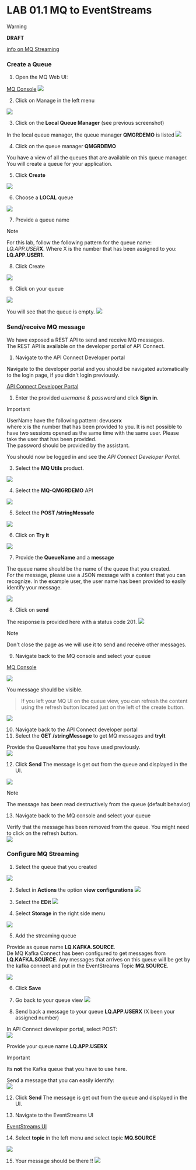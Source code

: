 # LAB 01.1 MQ to EventStreams

>[!WARNING]
>**DRAFT**


[info on MQ Streaming](https://www.ibm.com/docs/en/ibm-mq/9.3?topic=scenarios-streaming-queues)


### Create a Queue

1. Open the MQ Web UI:

[MQ Console](https://mq-demo-rest-cp4i-mq.apps.melch.coc-ibm.com/ibmmq/console)
![](resources/images/2023-11-01-20-09-52.png)

2. Click on Manage in the left menu 

![](resources/images/2023-11-01-20-11-01.png)

3. Click on the **Local Queue Manager** (see previous screenshot)

In the local queue manager, the queue manager **QMGRDEMO** is listed
![](resources/images/2023-11-01-20-11-26.png)

4. Click on the queue manager **QMGRDEMO** 

You have a view of all the queues that are available on this queue manager.
You will create a queue for your application.

5. Click **Create** 

![](resources/images/2023-11-01-20-12-15.png)

6. Choose a **LOCAL** queue

![](resources/images/2023-11-01-20-12-41.png)

7. Provide a queue name 

>[!NOTE]
>For this lab, follow the following pattern for the queue name: *LQ.APP.USER***X**. Where X is the number that has been assigned to you: **LQ.APP.USER1**.  

8. Click Create

![](resources/images/2023-11-01-20-13-42.png)

9. Click on your queue

![](resources/images/2023-11-01-20-17-48.png)


You will see that the queue is empty.
![](resources/images/2023-11-01-20-27-49.png)

### Send/receive MQ message

We have exposed a REST API to send and receive MQ messages.   
The REST API is available on the developer portal of API Connect.  

1. Navigate to the API Connect Developer portal

Navigate to the developer portal and you should be navigated automatically to the login page, if you didn't login previously.

[API Connect Developer Portal](https://apim-demo-ptl-portal-web-cp4i-apic.apps.melch.coc-ibm.com/melch-admin-porg/sandbox)

1. Enter the provided _username & password_ and click **Sign in**.

>[!IMPORTANT]  
> UserName have the following pattern: devuser**x**   
>where x is the number that has been provided to you. It is not possible to have two sessions opened as the same time with the same user. Please take the user that has been provided.   
>The password should be provided by the assistant.



You should now be logged in and see the _API Connect Developer Portal_.

3. Select the **MQ Utils** product.

![](resources/images/2023-11-01-20-20-02.png)

4. Select the **MQ-QMGRDEMO** API

![](resources/images/2023-11-01-20-20-45.png)

5. Select the **POST /stringMessafe**

![](resources/images/2023-11-01-20-21-42.png)

6. Click on **Try it**

![](resources/images/2023-11-01-20-22-12.png)

7. Provide the **QueueName** and a **message**

The queue name should be the name of the queue that you created.  
For the message, please use a JSON message with a content that you can recognize. In the example user, the user name has been provided to easily identify your message. 

![](resources/images/2023-11-01-20-23-50.png)

8. Click on **send**

The response is provided here with a status code 201. 
![](resources/images/2023-11-01-20-24-12.png)

>[!NOTE]
>Don't close the page as we will use it to send and receive other messages.

9. Navigate back to the MQ console and select your queue

[MQ Console](https://mq-demo-rest-cp4i-mq.apps.melch.coc-ibm.com/ibmmq/console)

![](resources/images/2023-11-01-20-25-14.png)

You message should be visible.   
> If you left your MQ UI on the queue view, you can refresh the content using the refresh button located just on the left of the create button.  

![](resources/images/2023-11-01-20-25-32.png)

10. Navigate back to the API Connect developer portal 
11. Select the **GET /stringMessage** to get MQ messages and **tryIt**

Provide the QueueName that you have used previously.  
![](resources/images/2023-11-01-20-26-41.png)

12. Click **Send** 
The message is get out from the queue and displayed in the UI.

![](resources/images/2023-11-01-20-26-58.png)

>[!NOTE]
> The message has been read destructively from the queue (default behavior)

13. Navigate back to the MQ console and select your queue

Verify that the message has been removed from the queue.  You might need to click on the refresh button.  
![](resources/images/2023-11-01-20-27-30.png)

### Configure MQ Streaming

1. Select the queue that you created

![](resources/images/2023-11-01-20-27-49.png)

2. Select in **Actions** the option **view configurations**
![](resources/images/2023-11-01-20-29-21.png)

3. Select the **EDit**
![](resources/images/2023-11-01-20-29-59.png)

4. Select **Storage** in the right side menu

![](resources/images/2023-11-01-20-30-41.png)

5. Add the streaming queue

Provide as queue name **LQ.KAFKA.SOURCE**.   
De MQ Kafka Connect has been configured to get messages from **LQ.KAFKA.SOURCE**. Any messages that arrives on this queue will be get by the kafka connect and put in the EventStreams Topic **MQ.SOURCE**.   

![](resources/images/2023-11-01-20-31-48.png)

6. Click **Save**  

7. Go back to your queue view 
![](resources/images/2023-11-01-20-32-56.png)

8. Send back a message to your queue **LQ.APP.USERX** (X been your assigned number)

In API Connect developer portal, select POST:  
![](resources/images/2023-11-01-20-26-41.png)

Provide your queue name **LQ.APP.USERX**
>[!IMPORTANT]
>Its **not** the Kafka queue that you have to use here.  

Send a message that you can easily identify:  
![](resources/images/2023-11-01-20-26-58.png)

12. Click **Send** 
The message is get out from the queue and displayed in the UI.

13. Navigate to the EventStreams UI

[EventStreams UI](https://cpd-cp4i.apps.melch.coc-ibm.com/integration/kafka-clusters/cp4i-eventstreams/es-demo/)

14. Select **topic** in the left menu and select topic **MQ.SOURCE** 

![](resources/images/2023-11-01-20-37-49.png)

15. Your message should be there !!
![](resources/images/2023-11-01-20-39-30.png)


